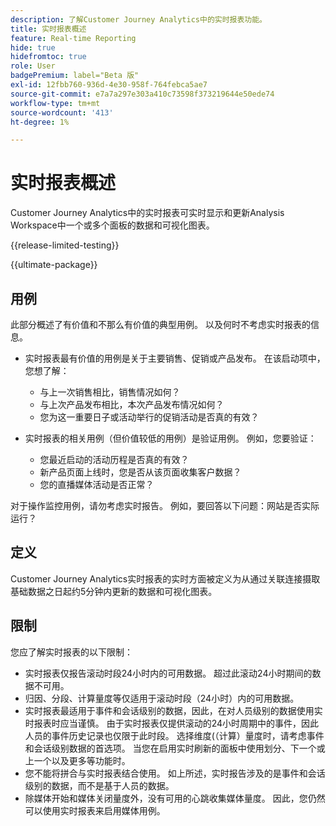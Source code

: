 ```yaml
---
description: 了解Customer Journey Analytics中的实时报表功能。
title: 实时报表概述
feature: Real-time Reporting
hide: true
hidefromtoc: true
role: User
badgePremium: label="Beta 版"
exl-id: 12fbb760-936d-4e30-958f-764febca5ae7
source-git-commit: e7a7a297e303a410c73598f373219644e50ede74
workflow-type: tm+mt
source-wordcount: '413'
ht-degree: 1%

---
```


# 实时报表概述

Customer Journey Analytics中的实时报表可实时显示和更新Analysis Workspace中一个或多个面板的数据和可视化图表。

{{release-limited-testing}}

{{ultimate-package}}

## 用例

此部分概述了有价值和不那么有价值的典型用例。 以及何时不考虑实时报表的信息。

* 实时报表最有价值的用例是关于主要销售、促销或产品发布。
在该启动项中，您想了解：

   * 与上一次销售相比，销售情况如何？
   * 与上次产品发布相比，本次产品发布情况如何？
   * 您为这一重要日子或活动举行的促销活动是否真的有效？

* 实时报表的相关用例（但价值较低的用例）是验证用例。
例如，您要验证：

   * 您最近启动的活动历程是否真的有效？
   * 新产品页面上线时，您是否从该页面收集客户数据？
   * 您的直播媒体活动是否正常？

对于操作监控用例，请勿考虑实时报告。 例如，要回答以下问题：网站是否实际运行？


## 定义

Customer Journey Analytics实时报表的实时方面被定义为从通过关联连接摄取基础数据之日起约5分钟内更新的数据和可视化图表。

## 限制

您应了解实时报表的以下限制：

* 实时报表仅报告滚动时段24小时内的可用数据。 超过此滚动24小时期间的数据不可用。
* 归因、分段、计算量度等仅适用于滚动时段（24小时）内的可用数据。
* 实时报表最适用于事件和会话级别的数据，因此，在对人员级别的数据使用实时报表时应当谨慎。 <!--Need to explain this a bit better -->由于实时报表仅提供滚动的24小时周期中的事件，因此人员的事件历史记录也仅限于此时段。 选择维度(（计算）量度时，请考虑事件和会话级别数据的首选项。 当您在启用实时刷新的面板中使用划分、下一个或上一个以及更多等功能时。
* 您不能将拼合与实时报表结合使用。 <!-- Do we need to explain this in more detail, why? -->如上所述，实时报告涉及的是事件和会话级别的数据，而不是基于人员的数据。
* 除媒体开始和媒体关闭量度外，没有可用的心跳收集媒体量度。 因此，您仍然可以使用实时报表来启用媒体用例。
